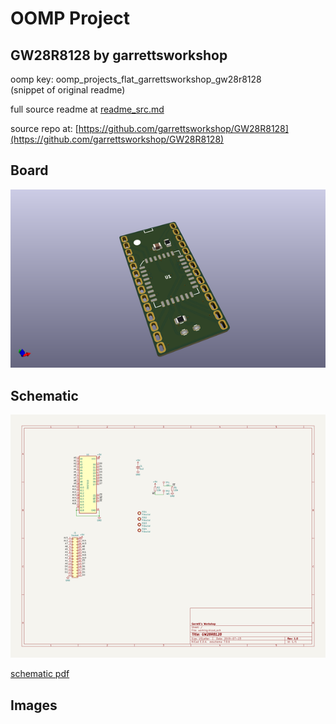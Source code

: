 # OOMP Project  
## GW28R8128  by garrettsworkshop  
  
oomp key: oomp_projects_flat_garrettsworkshop_gw28r8128  
(snippet of original readme)  
  
  
  full source readme at [readme_src.md](readme_src.md)  
  
source repo at: [https://github.com/garrettsworkshop/GW28R8128](https://github.com/garrettsworkshop/GW28R8128)  
## Board  
  
[![working_3d.png](working_3d_600.png)](working_3d.png)  
## Schematic  
  
[![working_schematic.png](working_schematic_600.png)](working_schematic.png)  
  
[schematic pdf](working_schematic.pdf)  
## Images  
